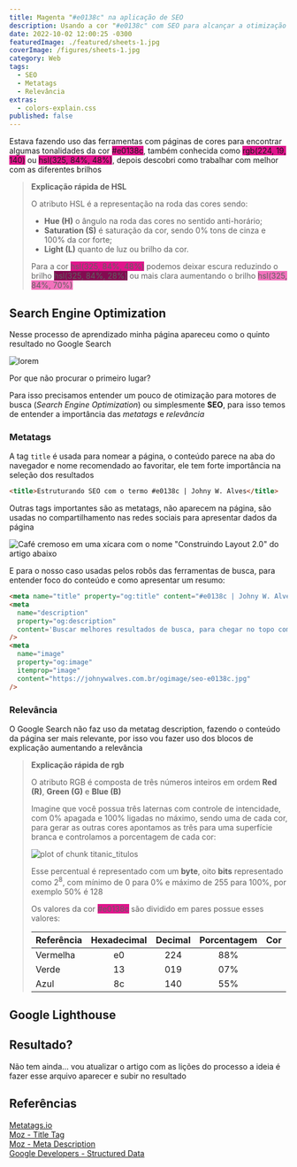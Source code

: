 ```yaml
---
title: Magenta "#e0138c" na aplicação de SEO
description: Usando a cor "#e0138c" com SEO para alcançar a otimização em resultados nas ferramentas de busca
date: 2022-10-02 12:00:25 -0300
featuredImage: ./featured/sheets-1.jpg
coverImage: /figures/sheets-1.jpg
category: Web
tags:
  - SEO
  - Metatags
  - Relevância
extras:
  - colors-explain.css
published: false
---
```


Estava fazendo uso das ferramentas com páginas de cores para encontrar algumas tonalidades da cor <span style="background-color: #e0138c;" class="text-color">#e0138c</span>, também conhecida como <span style="background-color: rgb(224, 19, 140);" class="text-color">rgb(224, 19, 140)</span> ou <span style="background-color: hsl(325, 84%, 48%);" class="text-color">hsl(325, 84%, 48%)</span>, depois descobri como trabalhar com melhor com as diferentes brilhos

<blockquote>

**Explicação rápida de HSL**

O atributo HSL é a representação na roda das cores sendo:

- **Hue (H)** o ângulo na roda das cores no sentido anti-horário;
- **Saturation (S)** é saturação da cor, sendo 0% tons de cinza e 100% da cor forte;
- **Light (L)** quanto de luz ou brilho da cor.

Para a cor <span style="background-color: hsl(325, 84%, 48%);" class="text-color">hsl(325, 84%, 48%)</span> podemos deixar escura reduzindo o brilho <span style="background-color: hsl(325, 84%, 28%);" class="text-color">hsl(325, 84%, 28%)</span> ou mais clara aumentando o brilho <span style="background-color: hsl(325, 84%, 70%);" class="text-color">hsl(325, 84%, 70%)</span>

</blockquote>

## Search Engine Optimization

Nesse processo de aprendizado minha página apareceu como o quinto resultado no Google Search

![lorem](/figures/seo_cor_2022-09-28.png "lipsum")

Por que não procurar o primeiro lugar?

Para isso precisamos entender um pouco de otimização para motores de busca (_Search Engine Optimization_) ou simplesmente **SEO**, para isso temos de entender a importância das _metatags_ e _relevância_

### Metatags

A tag `title` é usada para nomear a página, o conteúdo parece na aba do navegador e nome recomendado ao favoritar, ele tem forte importância na seleção dos resultados

```html
<title>Estruturando SEO com o termo #e0138c | Johny W. Alves</title>
```

Outras tags importantes são as metatags, não aparecem na página, são usadas no compartilhamento nas redes sociais para apresentar dados da página

![Café cremoso em uma xícara com o nome "Construindo Layout 2.0" do artigo abaixo](/figures/og_gastby_before.png "Compartilhamento de postagem no Twitter")

E para o nosso caso usadas pelos robôs das ferramentas de busca, para entender foco do conteúdo e como apresentar um resumo:

```html
<meta name="title" property="og:title" content="#e0138c | Johny W. Alves" />
<meta
  name="description"
  property="og:description"
  content='Buscar melhores resultados de busca, para chegar no topo com "#e0138c"'
/>
<meta
  name="image"
  property="og:image"
  itemprop="image"
  content="https://johnywalves.com.br/ogimage/seo-e0138c.jpg"
/>
```

### Relevância

O Google Search não faz uso da metatag description, fazendo o conteúdo da página ser mais relevante, por isso vou fazer uso dos blocos de explicação aumentando a relevância

<blockquote>

**Explicação rápida de rgb**

O atributo RGB é composta de três números inteiros em ordem **Red (R)**, **Green (G)** e **Blue (B)**

Imagine que você possua três laternas com controle de intencidade, com 0% apagada e 100% ligadas no máximo, sendo uma de cada cor, para gerar as outras cores apontamos as três para uma superfície branca e controlamos a porcentagem de cada cor:

![plot of chunk titanic_titulos](/figures/venn-colors-e0138c.svg)

Esse percentual é representado com um **byte**, oito **bits** representado como 2<sup>8</sup>, com mínimo de 0 para 0% e máximo de 255 para 100%, por exemplo 50% é 128

Os valores da cor <span style="background-color: #e0138c;" class="text-color">#e0138c</span> são dividido em pares possue esses valores:

| Referência | Hexadecimal | Decimal | Porcentagem |                       Cor                       |
| :--------- | :---------: | :-----: | :---------: | :---------------------------------------------: |
| Vermelha   |     e0      |   224   |     88%     |  <div class="rect-color red"><div></div></div>  |
| Verde      |     13      |   019   |     07%     | <div class="rect-color green"><div></div></div> |
| Azul       |     8c      |   140   |     55%     | <div class="rect-color blue"><div></div></div>  |

</blockquote>

## Google Lighthouse

## Resultado?

Não tem ainda... vou atualizar o artigo com as lições do processo a ideia é fazer esse arquivo aparecer e subir no resultado

## Referências

[Metatags.io](https://metatags.io/)  
[Moz - Title Tag](https://moz.com/learn/seo/title-tag)  
[Moz - Meta Description](https://moz.com/learn/seo/meta-description)  
[Google Developers - Structured Data](https://developers.google.com/search/docs/advanced/structured-data)
